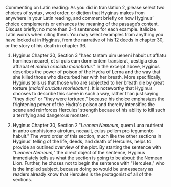 Commenting on Latin reading:
As you did in translation 2, please select two choices of syntax, word order, or diction that Hyginus makes from anywhere in your Latin reading, and comment briefly on how Hyginus’ choice complements or enhances the meaning of the passage’s content.
Discuss briefly: no more than 2-4 sentences for each example. Italicize Latin words when citing them.
You may select examples from anything you have looked at in Hyginus, from the narrative of his 12 deeds in chapter 30, or the story of his death in chapter 36.

1. Hyginus Chapter 30, Section 3
"haec tantam uim ueneni habuit ut afflatu homines necaret, et si quis eam dormientem transierat, uestigia eius afflabat et *maiori cruciatu moriebatur.*"
In the excerpt above, Hyginus describes the power of poison of the Hydra of Lerna and the way that she killed those who discturbed her with her breath. More specifically, Hyginus tells us that those who are subjected to her breath die by great torture (*maiori cruciatu moriebatur.*). It is noteworthy that Hyginus chooses to describe this scene in such a way, rather than just saying "they died" or "they were tortured," because his choice emphasizes the frightening power of the Hydra's poison and thereby intensifies the scene and reinforces Hercules' strength becaue of his ability to kill such a terrifying and dangerous monster. 

2. Hyginus Chapter 30, Section 2
"*Leonem Nemeum,* quem Luna nutrierat in antro amphistomo atrotum, necauit, cuius pellem pro tegumento habuit."
The word order of this section, much like the other sections in Hyginus' telling of the life, deeds, and death of Hercules, helps to provide an outlined overview of the plot. By starting the sentence with *"Leonem Nemeum,"* the direct object of the sentence, Hyginus immediately tells us what the section is going to be about: the Nemean Lion. Further, he choses not to begin the sentence with "Hercules," who is the implied subject, because doing so would be unnessecary as readers already know that Hercules is the protagonist of all of the sections. 
